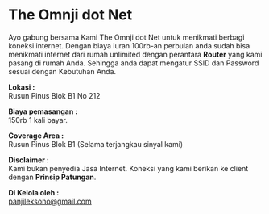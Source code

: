 # The Omnji dot Net
Ayo gabung bersama Kami The Omnji dot Net untuk menikmati berbagi koneksi internet.
Dengan biaya iuran 100rb-an perbulan anda sudah bisa menikmati internet dari rumah unlimited dengan perantara <b>Router</b> yang kami pasang di rumah Anda. Sehingga anda dapat mengatur SSID dan Password sesuai dengan Kebutuhan Anda.

<b>Lokasi :</b><br />
Rusun Pinus Blok B1 No 212

<b>Biaya pemasangan :</b><br />
150rb 1 kali bayar.

<b>Coverage Area :</b><br />
Rusun Pinus Blok B1 (Selama terjangkau sinyal kami)

<b>Disclaimer :</b><br />
Kami bukan penyedia Jasa Internet. 
Koneksi yang kami berikan ke client dengan <b>Prinsip Patungan</b>.

<b>Di Kelola oleh :</b><br />
panjileksono@gmail.com


